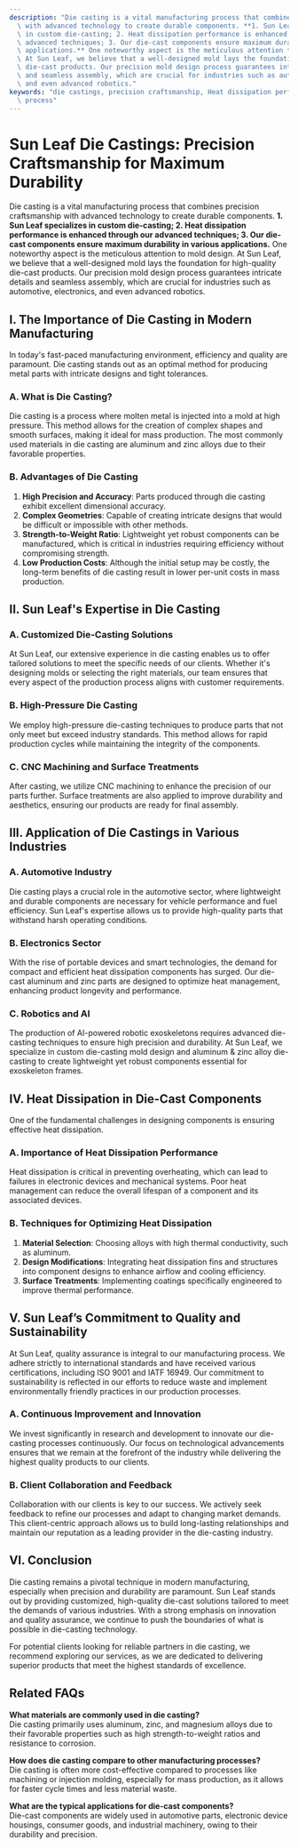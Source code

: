```yaml
---
description: "Die casting is a vital manufacturing process that combines precision craftsmanship\
  \ with advanced technology to create durable components. **1. Sun Leaf specializes\
  \ in custom die-casting; 2. Heat dissipation performance is enhanced through our\
  \ advanced techniques; 3. Our die-cast components ensure maximum durability in various\
  \ applications.** One noteworthy aspect is the meticulous attention to mold design.\
  \ At Sun Leaf, we believe that a well-designed mold lays the foundation for high-quality\
  \ die-cast products. Our precision mold design process guarantees intricate details\
  \ and seamless assembly, which are crucial for industries such as automotive, electronics,\
  \ and even advanced robotics."
keywords: "die castings, precision craftsmanship, Heat dissipation performance, Die casting\
  \ process"
---
```

# Sun Leaf Die Castings: Precision Craftsmanship for Maximum Durability

Die casting is a vital manufacturing process that combines precision craftsmanship with advanced technology to create durable components. **1. Sun Leaf specializes in custom die-casting; 2. Heat dissipation performance is enhanced through our advanced techniques; 3. Our die-cast components ensure maximum durability in various applications.** One noteworthy aspect is the meticulous attention to mold design. At Sun Leaf, we believe that a well-designed mold lays the foundation for high-quality die-cast products. Our precision mold design process guarantees intricate details and seamless assembly, which are crucial for industries such as automotive, electronics, and even advanced robotics.

## **I. The Importance of Die Casting in Modern Manufacturing**

In today's fast-paced manufacturing environment, efficiency and quality are paramount. Die casting stands out as an optimal method for producing metal parts with intricate designs and tight tolerances. 

### **A. What is Die Casting?**

Die casting is a process where molten metal is injected into a mold at high pressure. This method allows for the creation of complex shapes and smooth surfaces, making it ideal for mass production. The most commonly used materials in die casting are aluminum and zinc alloys due to their favorable properties.

### **B. Advantages of Die Casting**

1. **High Precision and Accuracy**: Parts produced through die casting exhibit excellent dimensional accuracy.
2. **Complex Geometries**: Capable of creating intricate designs that would be difficult or impossible with other methods.
3. **Strength-to-Weight Ratio**: Lightweight yet robust components can be manufactured, which is critical in industries requiring efficiency without compromising strength.
4. **Low Production Costs**: Although the initial setup may be costly, the long-term benefits of die casting result in lower per-unit costs in mass production.

## **II. Sun Leaf's Expertise in Die Casting**

### **A. Customized Die-Casting Solutions**

At Sun Leaf, our extensive experience in die casting enables us to offer tailored solutions to meet the specific needs of our clients. Whether it's designing molds or selecting the right materials, our team ensures that every aspect of the production process aligns with customer requirements.

### **B. High-Pressure Die Casting**

We employ high-pressure die-casting techniques to produce parts that not only meet but exceed industry standards. This method allows for rapid production cycles while maintaining the integrity of the components. 

### **C. CNC Machining and Surface Treatments**

After casting, we utilize CNC machining to enhance the precision of our parts further. Surface treatments are also applied to improve durability and aesthetics, ensuring our products are ready for final assembly.

## **III. Application of Die Castings in Various Industries**

### **A. Automotive Industry**

Die casting plays a crucial role in the automotive sector, where lightweight and durable components are necessary for vehicle performance and fuel efficiency. Sun Leaf's expertise allows us to provide high-quality parts that withstand harsh operating conditions.

### **B. Electronics Sector**

With the rise of portable devices and smart technologies, the demand for compact and efficient heat dissipation components has surged. Our die-cast aluminum and zinc parts are designed to optimize heat management, enhancing product longevity and performance.

### **C. Robotics and AI**

The production of AI-powered robotic exoskeletons requires advanced die-casting techniques to ensure high precision and durability. At Sun Leaf, we specialize in custom die-casting mold design and aluminum & zinc alloy die-casting to create lightweight yet robust components essential for exoskeleton frames.

## **IV. Heat Dissipation in Die-Cast Components**

One of the fundamental challenges in designing components is ensuring effective heat dissipation. 

### **A. Importance of Heat Dissipation Performance**

Heat dissipation is critical in preventing overheating, which can lead to failures in electronic devices and mechanical systems. Poor heat management can reduce the overall lifespan of a component and its associated devices.

### **B. Techniques for Optimizing Heat Dissipation**

1. **Material Selection**: Choosing alloys with high thermal conductivity, such as aluminum.
2. **Design Modifications**: Integrating heat dissipation fins and structures into component designs to enhance airflow and cooling efficiency.
3. **Surface Treatments**: Implementing coatings specifically engineered to improve thermal performance.

## **V. Sun Leaf’s Commitment to Quality and Sustainability**

At Sun Leaf, quality assurance is integral to our manufacturing process. We adhere strictly to international standards and have received various certifications, including ISO 9001 and IATF 16949. Our commitment to sustainability is reflected in our efforts to reduce waste and implement environmentally friendly practices in our production processes.

### **A. Continuous Improvement and Innovation**

We invest significantly in research and development to innovate our die-casting processes continuously. Our focus on technological advancements ensures that we remain at the forefront of the industry while delivering the highest quality products to our clients.

### **B. Client Collaboration and Feedback**

Collaboration with our clients is key to our success. We actively seek feedback to refine our processes and adapt to changing market demands. This client-centric approach allows us to build long-lasting relationships and maintain our reputation as a leading provider in the die-casting industry.

## **VI. Conclusion**

Die casting remains a pivotal technique in modern manufacturing, especially when precision and durability are paramount. Sun Leaf stands out by providing customized, high-quality die-cast solutions tailored to meet the demands of various industries. With a strong emphasis on innovation and quality assurance, we continue to push the boundaries of what is possible in die-casting technology. 

For potential clients looking for reliable partners in die casting, we recommend exploring our services, as we are dedicated to delivering superior products that meet the highest standards of excellence.

## **Related FAQs**

**What materials are commonly used in die casting?**  
Die casting primarily uses aluminum, zinc, and magnesium alloys due to their favorable properties such as high strength-to-weight ratios and resistance to corrosion.

**How does die casting compare to other manufacturing processes?**  
Die casting is often more cost-effective compared to processes like machining or injection molding, especially for mass production, as it allows for faster cycle times and less material waste.

**What are the typical applications for die-cast components?**  
Die-cast components are widely used in automotive parts, electronic device housings, consumer goods, and industrial machinery, owing to their durability and precision.
